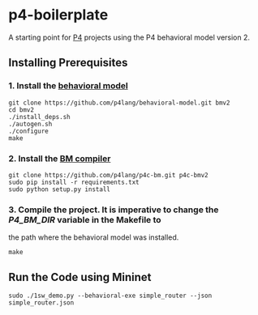 # p4-boilerplate

A starting point for [P4](http://www.p4lang.org) projects using the P4 behavioral model version 2.

## Installing Prerequisites

### 1. Install the [behavioral model](https://github.com/p4lang/behavioral-model)

	git clone https://github.com/p4lang/behavioral-model.git bmv2
	cd bmv2
	./install_deps.sh
	./autogen.sh
	./configure
	make

### 2. Install the [BM compiler](https://github.com/p4lang/p4c-bm)

	git clone https://github.com/p4lang/p4c-bm.git p4c-bmv2
	sudo pip install -r requirements.txt
	sudo python setup.py install

### 3. Compile the project. It is imperative to change the *P4_BM_DIR* variable in the Makefile to
the path where the behavioral model was installed.

	make

## Run the Code using Mininet

	sudo ./1sw_demo.py --behavioral-exe simple_router --json simple_router.json
